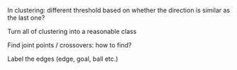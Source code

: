 

In clustering: different threshold based on whether the direction is similar as the last one?

Turn all of clustering into a reasonable class

Find joint points / crossovers: how to find?

Label the edges (edge, goal, ball etc.)
